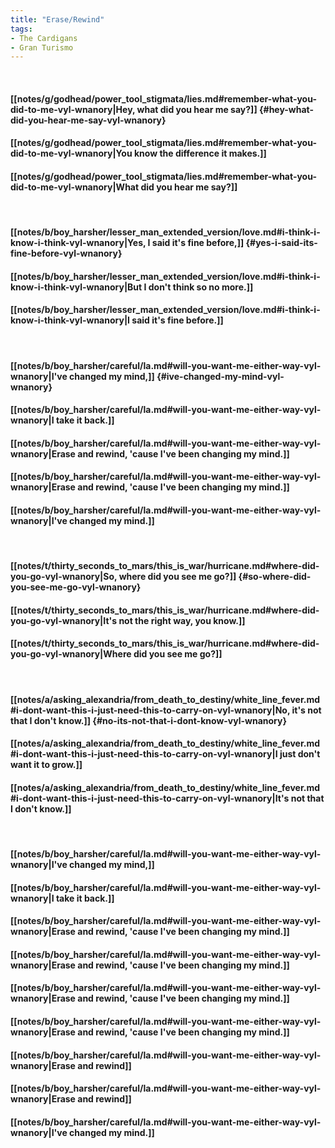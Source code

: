 ```yaml
---
title: "Erase/Rewind"
tags:
- The Cardigans
- Gran Turismo
---
```

&nbsp;
#### [[notes/g/godhead/power_tool_stigmata/lies.md#remember-what-you-did-to-me-vyl-wnanory|Hey, what did you hear me say?]] {#hey-what-did-you-hear-me-say-vyl-wnanory}
#### [[notes/g/godhead/power_tool_stigmata/lies.md#remember-what-you-did-to-me-vyl-wnanory|You know the difference it makes.]]
#### [[notes/g/godhead/power_tool_stigmata/lies.md#remember-what-you-did-to-me-vyl-wnanory|What did you hear me say?]]
&nbsp;
#### [[notes/b/boy_harsher/lesser_man_extended_version/love.md#i-think-i-know-i-think-vyl-wnanory|Yes, I said it's fine before,]] {#yes-i-said-its-fine-before-vyl-wnanory}
#### [[notes/b/boy_harsher/lesser_man_extended_version/love.md#i-think-i-know-i-think-vyl-wnanory|But I don't think so no more.]]
#### [[notes/b/boy_harsher/lesser_man_extended_version/love.md#i-think-i-know-i-think-vyl-wnanory|I said it's fine before.]]
&nbsp;
#### [[notes/b/boy_harsher/careful/la.md#will-you-want-me-either-way-vyl-wnanory|I've changed my mind,]] {#ive-changed-my-mind-vyl-wnanory}
#### [[notes/b/boy_harsher/careful/la.md#will-you-want-me-either-way-vyl-wnanory|I take it back.]]
#### [[notes/b/boy_harsher/careful/la.md#will-you-want-me-either-way-vyl-wnanory|Erase and rewind, 'cause I've been changing my mind.]]
#### [[notes/b/boy_harsher/careful/la.md#will-you-want-me-either-way-vyl-wnanory|Erase and rewind, 'cause I've been changing my mind.]]
#### [[notes/b/boy_harsher/careful/la.md#will-you-want-me-either-way-vyl-wnanory|I've changed my mind.]]
&nbsp;
#### [[notes/t/thirty_seconds_to_mars/this_is_war/hurricane.md#where-did-you-go-vyl-wnanory|So, where did you see me go?]] {#so-where-did-you-see-me-go-vyl-wnanory}
#### [[notes/t/thirty_seconds_to_mars/this_is_war/hurricane.md#where-did-you-go-vyl-wnanory|It's not the right way, you know.]]
#### [[notes/t/thirty_seconds_to_mars/this_is_war/hurricane.md#where-did-you-go-vyl-wnanory|Where did you see me go?]]
&nbsp;
#### [[notes/a/asking_alexandria/from_death_to_destiny/white_line_fever.md#i-dont-want-this-i-just-need-this-to-carry-on-vyl-wnanory|No, it's not that I don't know.]] {#no-its-not-that-i-dont-know-vyl-wnanory}
#### [[notes/a/asking_alexandria/from_death_to_destiny/white_line_fever.md#i-dont-want-this-i-just-need-this-to-carry-on-vyl-wnanory|I just don't want it to grow.]]
#### [[notes/a/asking_alexandria/from_death_to_destiny/white_line_fever.md#i-dont-want-this-i-just-need-this-to-carry-on-vyl-wnanory|It's not that I don't know.]]
&nbsp;
#### [[notes/b/boy_harsher/careful/la.md#will-you-want-me-either-way-vyl-wnanory|I've changed my mind,]]
#### [[notes/b/boy_harsher/careful/la.md#will-you-want-me-either-way-vyl-wnanory|I take it back.]]
#### [[notes/b/boy_harsher/careful/la.md#will-you-want-me-either-way-vyl-wnanory|Erase and rewind, 'cause I've been changing my mind.]]
#### [[notes/b/boy_harsher/careful/la.md#will-you-want-me-either-way-vyl-wnanory|Erase and rewind, 'cause I've been changing my mind.]]
#### [[notes/b/boy_harsher/careful/la.md#will-you-want-me-either-way-vyl-wnanory|Erase and rewind, 'cause I've been changing my mind.]]
#### [[notes/b/boy_harsher/careful/la.md#will-you-want-me-either-way-vyl-wnanory|Erase and rewind, 'cause I've been changing my mind.]]
#### [[notes/b/boy_harsher/careful/la.md#will-you-want-me-either-way-vyl-wnanory|Erase and rewind]]
#### [[notes/b/boy_harsher/careful/la.md#will-you-want-me-either-way-vyl-wnanory|Erase and rewind]]
#### [[notes/b/boy_harsher/careful/la.md#will-you-want-me-either-way-vyl-wnanory|I've changed my mind.]]
